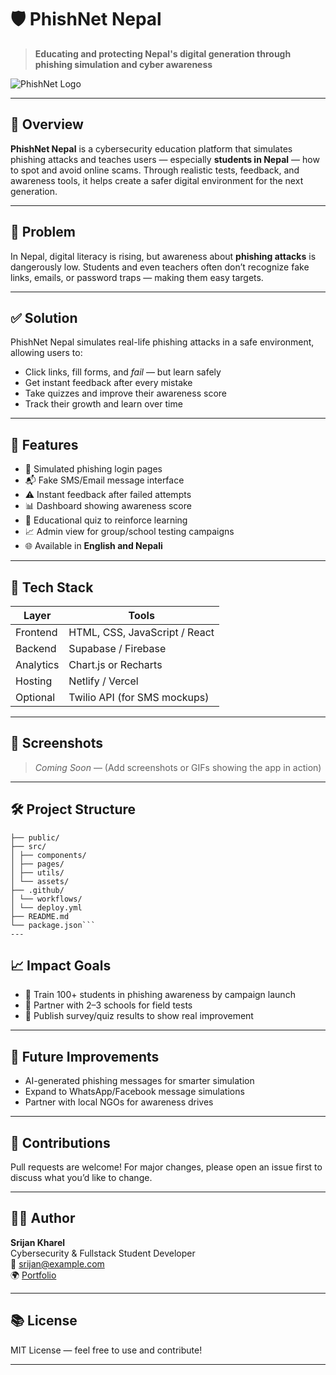 # 🛡️ PhishNet Nepal

> **Educating and protecting Nepal's digital generation through phishing simulation and cyber awareness**

![PhishNet Logo](./assets/logo.png) <!-- Optional logo -->

---

## 📖 Overview

**PhishNet Nepal** is a cybersecurity education platform that simulates phishing attacks and teaches users — especially **students in Nepal** — how to spot and avoid online scams. Through realistic tests, feedback, and awareness tools, it helps create a safer digital environment for the next generation.

---

## 🎯 Problem

In Nepal, digital literacy is rising, but awareness about **phishing attacks** is dangerously low. Students and even teachers often don’t recognize fake links, emails, or password traps — making them easy targets.

---

## ✅ Solution

PhishNet Nepal simulates real-life phishing attacks in a safe environment, allowing users to:
- Click links, fill forms, and *fail* — but learn safely
- Get instant feedback after every mistake
- Take quizzes and improve their awareness score
- Track their growth and learn over time

---

## 🚀 Features

- 🎣 Simulated phishing login pages
- 📬 Fake SMS/Email message interface
- ⚠️ Instant feedback after failed attempts
- 📊 Dashboard showing awareness score
- 🧪 Educational quiz to reinforce learning
- 📈 Admin view for group/school testing campaigns
- 🌐 Available in **English and Nepali**

---

## 🧰 Tech Stack

| Layer     | Tools |
|-----------|-------------------------|
| Frontend  | HTML, CSS, JavaScript / React |
| Backend   | Supabase / Firebase |
| Analytics | Chart.js or Recharts |
| Hosting   | Netlify / Vercel |
| Optional  | Twilio API (for SMS mockups) |

---

## 📸 Screenshots

> _Coming Soon_ — (Add screenshots or GIFs showing the app in action)

---
## 🛠️ Project Structure

```phishnet-nepal/
├── public/
├── src/
│ ├── components/
│ ├── pages/
│ ├── utils/
│ └── assets/
├── .github/
│ └── workflows/
│ └── deploy.yml
├── README.md
└── package.json```
---
```
## 📈 Impact Goals

- 👥 Train 100+ students in phishing awareness by campaign launch
- 🏫 Partner with 2–3 schools for field tests
- 📝 Publish survey/quiz results to show real improvement

---

## 🧠 Future Improvements

- AI-generated phishing messages for smarter simulation
- Expand to WhatsApp/Facebook message simulations
- Partner with local NGOs for awareness drives

---

## 🤝 Contributions

Pull requests are welcome! For major changes, please open an issue first to discuss what you’d like to change.

---

## 🧑‍💻 Author

**Srijan Kharel**  
Cybersecurity & Fullstack Student Developer  
📧 srijan@example.com  
🌍 [Portfolio](https://your-portfolio-link.com)

---

## 📚 License

MIT License — feel free to use and contribute!

---

